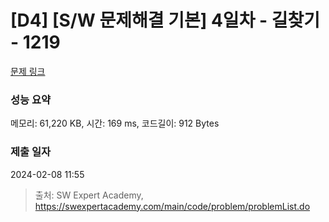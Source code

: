 # [D4] [S/W 문제해결 기본] 4일차 - 길찾기 - 1219 

[문제 링크](https://swexpertacademy.com/main/code/problem/problemDetail.do?contestProbId=AV14geLqABQCFAYD) 

### 성능 요약

메모리: 61,220 KB, 시간: 169 ms, 코드길이: 912 Bytes

### 제출 일자

2024-02-08 11:55



> 출처: SW Expert Academy, https://swexpertacademy.com/main/code/problem/problemList.do